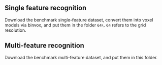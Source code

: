 ## Single feature recognition
Download the benchmark single-feature dataset, convert them into voxel models via binvox, and put them in the folder `64\`. `64` refers to the grid resolution.

## Multi-feature recognition
Download the benchmark multi-feature dataset, and put them in this folder.
